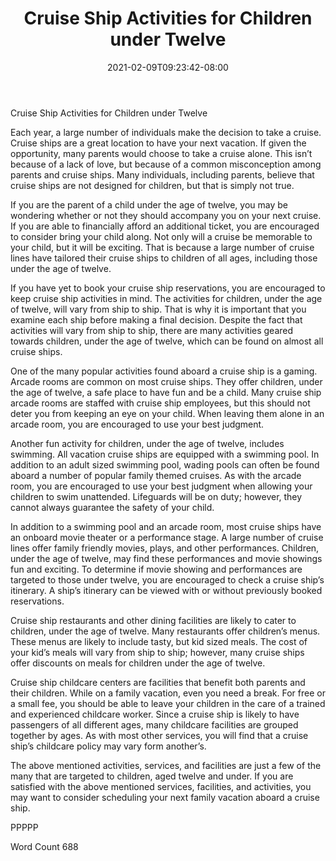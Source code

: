 ﻿---
title: "Cruise Ship Activities for Children under Twelve"
date: 2021-02-09T09:23:42-08:00
description: "Cruise Ships Tips for Web Success"
featured_image: "/images/Cruise Ships.jpg"
tags: ["Cruise Ships"]
---

Cruise Ship Activities for Children under Twelve

Each year, a large number of individuals make the decision to take a cruise.  Cruise ships are a great location to have your next vacation. If given the opportunity, many parents would choose to take a cruise alone. This isn’t because of a lack of love, but because of a common misconception among parents and cruise ships. Many individuals, including parents, believe that cruise ships are not designed for children, but that is simply not true.

If you are the parent of a child under the age of twelve, you may be wondering whether or not they should accompany you on your next cruise.  If you are able to financially afford an additional ticket, you are encouraged to consider bring your child along.  Not only will a cruise be memorable to your child, but it will be exciting. That is because a large number of cruise lines have tailored their cruise ships to children of all ages, including those under the age of twelve. 

If you have yet to book your cruise ship reservations, you are encouraged to keep cruise ship activities in mind. The activities for children, under the age of twelve, will vary from ship to ship. That is why it is important that you examine each ship before making a final decision.  Despite the fact that activities will vary from ship to ship, there are many activities geared towards children, under the age of twelve, which can be found on almost all cruise ships.  

One of the many popular activities found aboard a cruise ship is a gaming.  Arcade rooms are common on most cruise ships.  They offer children, under the age of twelve, a safe place to have fun and be a child.  Many cruise ship arcade rooms are staffed with cruise ship employees, but this should not deter you from keeping an eye on your child. When leaving them alone in an arcade room, you are encouraged to use your best judgment.

Another fun activity for children, under the age of twelve, includes swimming.  All vacation cruise ships are equipped with a swimming pool.  In addition to an adult sized swimming pool, wading pools can often be found aboard a number of popular family themed cruises.  As with the arcade room, you are encouraged to use your best judgment when allowing your children to swim unattended.  Lifeguards will be on duty; however, they cannot always guarantee the safety of your child.  

In addition to a swimming pool and an arcade room, most cruise ships have an onboard movie theater or a performance stage.  A large number of cruise lines offer family friendly movies, plays, and other performances.  Children, under the age of twelve, may find these performances and movie showings fun and exciting. To determine if movie showing and performances are targeted to those under twelve, you are encouraged to check a cruise ship’s itinerary. A ship’s itinerary can be viewed with or without previously booked reservations. 

Cruise ship restaurants and other dining facilities are likely to cater to children, under the age of twelve.  Many restaurants offer children’s menus.  These menus are likely to include tasty, but kid sized meals. The cost of your kid’s meals will vary from ship to ship; however, many cruise ships offer discounts on meals for children under the age of twelve.  

Cruise ship childcare centers are facilities that benefit both parents and their children.  While on a family vacation, even you need a break. For free or a small fee, you should be able to leave your children in the care of a trained and experienced childcare worker.  Since a cruise ship is likely to have passengers of all different ages, many childcare facilities are grouped together by ages. As with most other services, you will find that a cruise ship’s childcare policy may vary form another’s.  

The above mentioned activities, services, and facilities are just a few of the many that are targeted to children, aged twelve and under. If you are satisfied with the above mentioned services, facilities, and activities, you may want to consider scheduling your next family vacation aboard a cruise ship.  

PPPPP

Word Count 688

